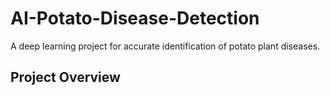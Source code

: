 
# AI-Potato-Disease-Detection

A deep learning project for accurate identification of potato plant diseases.

## Project Overview